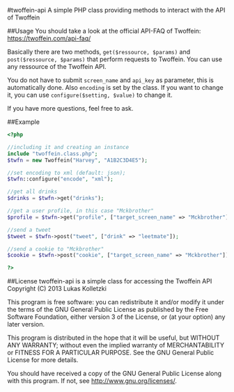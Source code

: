 #twoffein-api
A simple PHP class providing methods to interact with the API of Twoffein

##Usage
You should take a look at the official API-FAQ of Twoffein: https://twoffein.com/api-faq/

Basically there are two methods, `get($ressource, $params)` and `post($ressource, $params)` that perform requests to Twoffein.
You can use any ressource of the Twoffein API.

You do not have to submit `screen_name` and `api_key` as parameter, this is automatically done. Also `encoding` is set by the class. If you want to change it, you can use `configure($setting, $value)` to change it.

If you have more questions, feel free to ask.

##Example
```php
<?php

//including it and creating an instance
include "twoffein.class.php";
$twfn = new Twoffein("Harvey", "A1B2C3D4E5");

//set encoding to xml (default: json);
$twfn::configure("encode", "xml");

//get all drinks
$drinks = $twfn->get("drinks");

//get a user profile, in this case "Mckbrother"
$profile = $twfn->get("profile", ["target_screen_name" => "Mckbrother"]);

//send a tweet
$tweet = $twfn->post("tweet", ["drink" => "leetmate"]);

//send a cookie to "Mckbrother"
$cookie = $twfn->post("cookie", ["target_screen_name" => "Mckbrother"]);

?>
```

##License
twoffein-api is a simple class for accessing the Twoffein API
Copyright (C) 2013 Lukas Kolletzki

This program is free software: you can redistribute it and/or modify
it under the terms of the GNU General Public License as published by
the Free Software Foundation, either version 3 of the License, or
(at your option) any later version.

This program is distributed in the hope that it will be useful,
but WITHOUT ANY WARRANTY; without even the implied warranty of
MERCHANTABILITY or FITNESS FOR A PARTICULAR PURPOSE.  See the
GNU General Public License for more details.

You should have received a copy of the GNU General Public License
along with this program.  If not, see http://www.gnu.org/licenses/.